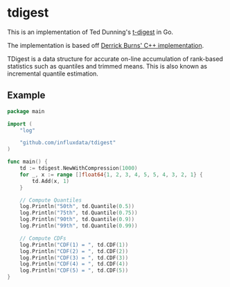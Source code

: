 # tdigest

This is an implementation of Ted Dunning's [t-digest](https://github.com/tdunning/t-digest/) in Go.

The implementation is based off [Derrick Burns' C++ implementation](https://github.com/derrickburns/tdigest).

TDigest is a data structure for accurate on-line accumulation of
rank-based statistics such as quantiles and trimmed means.
This is also known as incremental quantile estimation.

## Example

```go
package main

import (
	"log"

	"github.com/influxdata/tdigest"
)

func main() {
	td := tdigest.NewWithCompression(1000)
	for _, x := range []float64{1, 2, 3, 4, 5, 5, 4, 3, 2, 1} {
		td.Add(x, 1)
	}

	// Compute Quantiles
	log.Println("50th", td.Quantile(0.5))
	log.Println("75th", td.Quantile(0.75))
	log.Println("90th", td.Quantile(0.9))
	log.Println("99th", td.Quantile(0.99))

	// Compute CDFs
	log.Println("CDF(1) = ", td.CDF(1))
	log.Println("CDF(2) = ", td.CDF(2))
	log.Println("CDF(3) = ", td.CDF(3))
	log.Println("CDF(4) = ", td.CDF(4))
	log.Println("CDF(5) = ", td.CDF(5))
}
```
